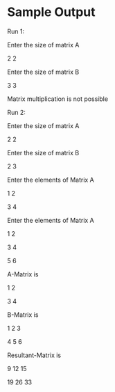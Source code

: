 # Sample Output

Run 1:

Enter the size of matrix A

2 2

Enter the size of matrix B

3 3

Matrix multiplication is not possible



Run 2:

Enter the size of matrix A

2 2

Enter the size of matrix B

2 3

Enter the elements of Matrix A

1 2

3 4

Enter the elements of Matrix A

1 2

3 4

5 6



A-Matrix is

1  2

3  4



B-Matrix is

1  2  3

4  5  6



Resultant-Matrix is

9  12  15

19  26  33  
